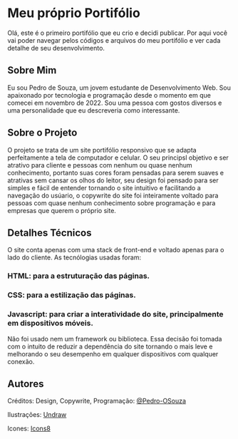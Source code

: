 # Meu próprio Portifólio

Olá, este é o primeiro portifólio que eu crio e decidi publicar. Por aqui você vai poder navegar pelos códigos e arquivos do meu portifólio e ver cada detalhe de seu desenvolvimento.


## Sobre Mim

 Eu sou Pedro de Souza, um jovem estudante de Desenvolvimento Web. Sou apaixonado por tecnologia e programação desde o momento em que comecei em novembro de 2022. Sou uma pessoa com gostos diversos e uma personalidade que eu descreveria como interessante. 
## Sobre o Projeto

O projeto se trata de um site portifólio responsivo que se adapta perfeitamente a tela de computador e celular. O seu principsl objetivo e ser atrativo para cliente e pessoas com nenhum ou quase nenhum conhecimento, portanto suas cores foram pensadas para serem suaves e atrativas sem cansar os olhos do leitor, seu design foi pensado para ser simples e fácil de entender tornando o site intuitivo e facilitando a navegação do usúario, o copywrite do site foi inteiramente voltado para pessoas com quase nenhum conhecimento sobre programação e para empresas que querem o próprio site.
## Detalhes Técnicos

O site conta apenas com uma stack de front-end e voltado apenas para o lado do cliente.
As tecnólogias usadas foram:
### HTML: para a estruturação das páginas.
### CSS: para a estilização das páginas.
### Javascript: para criar a interatividade do site, principalmente em dispositivos móveis.

Não foi usado nem um framework ou biblioteca. Essa decisão foi tomada com o intuito de reduzir a dependência do site tornando o mais leve e melhorando o seu desempenho em qualquer dispositivos com qualquer conexão.
## Autores

Créditos:
Design, Copywrite, Programação:
[@Pedro-OSouza](https://www.github.com/Pedro-OSouza)

Ilustrações: [Undraw](https://www.undraw.co/)

Icones: [Icons8](https://icons8.com.br/icons)
